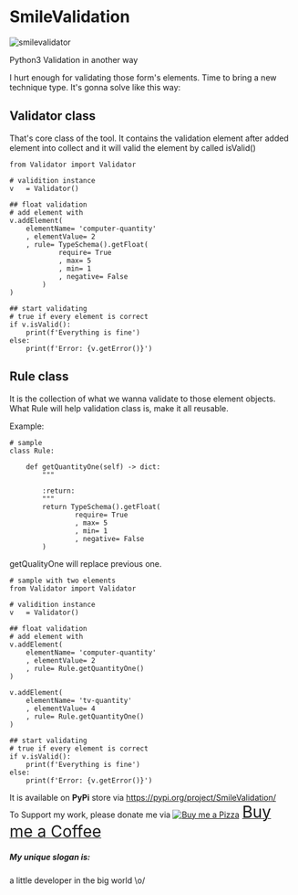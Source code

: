 # SmileValidation
![smilevalidator](https://user-images.githubusercontent.com/227092/83977155-7da56a00-a928-11ea-9f9b-66df0791a9c6.png)

Python3 Validation in another way

I hurt enough for validating those form's elements. Time to bring a new technique type.
It's gonna solve like this way:

## Validator class
That's core class of the tool.
It contains the validation element after added element into collect and it will valid the element by called isValid()

```
from Validator import Validator

# validition instance
v	= Validator()

## float validation
# add element with  
v.addElement(
    elementName= 'computer-quantity'
    , elementValue= 2
    , rule= TypeSchema().getFloat(
			require= True
			, max= 5
			, min= 1
			, negative= False
		)
)

## start validating
# true if every element is correct
if v.isValid():
    print(f'Everything is fine')
else:
    print(f'Error: {v.getError()}')

```
## Rule class
It is the collection of what we wanna validate to those element objects. What Rule will help validation class is, make it all reusable.

Example:
```
# sample
class Rule:

    def getQuantityOne(self) -> dict:
        """
    
        :return:
        """
        return TypeSchema().getFloat(
                require= True
                , max= 5
                , min= 1
                , negative= False
        )
``` 
getQualityOne will replace previous one.

```
# sample with two elements
from Validator import Validator

# validition instance
v	= Validator()

## float validation
# add element with  
v.addElement(
    elementName= 'computer-quantity'
    , elementValue= 2
    , rule= Rule.getQuantityOne()
)

v.addElement(
    elementName= 'tv-quantity'
    , elementValue= 4
    , rule= Rule.getQuantityOne()
)

## start validating
# true if every element is correct
if v.isValid():
    print(f'Everything is fine')
else:
    print(f'Error: {v.getError()}')
```

It is available on **PyPi** store via https://pypi.org/project/SmileValidation/ \
To Support my work, please donate me via <a class="bmc-button" target="_blank" href="https://www.buymeacoffee.com/sitthykun"><img src="https://cdn.buymeacoffee.com/buttons/bmc-new-btn-logo.svg" alt="Buy me a Pizza"><span style="margin-left:5px;font-size:28px !important;">Buy me a Coffee</span></a>

##### My unique slogan is:
a little developer in the big world \o/